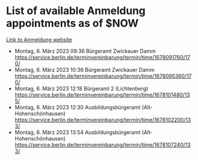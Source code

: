 # List of available Anmeldung appointments as of $NOW
[Link to Anmeldung website](https://service.berlin.de/terminvereinbarung/termin/tag.php?termin=1&anliegen[]=120686&dienstleisterlist=122210,122217,327316,122219,327312,122227,327314,122231,327346,122243,327348,122254,122252,329742,122260,329745,122262,329748,122271,327278,122273,327274,122277,327276,330436,122280,327294,122282,327290,122284,327292,122291,327270,122285,327266,122286,327264,122296,327268,150230,329760,122297,327286,122294,327284,122312,329763,122314,329775,122304,327330,122311,327334,122309,327332,317869,122281,327352,122279,329772,122283,122276,327324,122274,327326,122267,329766,122246,327318,122251,327320,122257,327322,122208,327298,122226,327300&herkunft=http%3A%2F%2Fservice.berlin.de%2Fdienstleistung%2F120686%2F)
- Montag, 6. März 2023 09:36 Bürgeramt Zwickauer Damm https://service.berlin.de/terminvereinbarung/termin/time/1678091760/170/
- Montag, 6. März 2023 10:36 Bürgeramt Zwickauer Damm https://service.berlin.de/terminvereinbarung/termin/time/1678095360/170/
- Montag, 6. März 2023 12:18 Bürgeramt 2 (Lichtenberg) https://service.berlin.de/terminvereinbarung/termin/time/1678101480/135/
- Montag, 6. März 2023 12:30 Ausbildungsbürgeramt (Alt- Hohenschönhausen) https://service.berlin.de/terminvereinbarung/termin/time/1678102200/133/
- Montag, 6. März 2023 13:54 Ausbildungsbürgeramt (Alt- Hohenschönhausen) https://service.berlin.de/terminvereinbarung/termin/time/1678107240/133/
